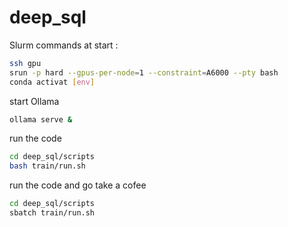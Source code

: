 
# deep_sql



Slurm commands at start :

```bash
ssh gpu
srun -p hard --gpus-per-node=1 --constraint=A6000 --pty bash
conda activat [env]
```

start Ollama 

```bash
ollama serve &
```

run the code

```bash
cd deep_sql/scripts
bash train/run.sh
```

run the code and go take a cofee

```bash
cd deep_sql/scripts
sbatch train/run.sh
```

